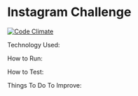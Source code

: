 Instagram Challenge
===================

[![Code Climate](https://codeclimate.com/github/Munded/instagram-challenge/badges/gpa.svg)](https://codeclimate.com/github/Munded/instagram-challenge)

 

 
 
Technology Used:



How to Run:


How to Test:


Things To Do To Improve:
